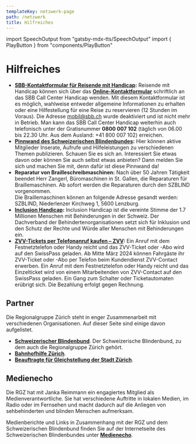 ```yaml
---
templateKey: netzwerk-page
path: /netzwerk
title: Hilfreiches
---
```

import SpeechOutput from "gatsby-mdx-tts/SpeechOutput"
import { PlayButton } from "components/PlayButton"

<SpeechOutput id="hilfreiches-page" customPlayButton={PlayButton}>

# Hilfreiches

* **[SBB-Kontaktformular für Reisende mit Handicap](https://www.sbb.ch/de/hilfe-und-kontakt/produkte-services/eingeschraenkte-mobilitaet/barrierefreies-reisen/handicap/formular-handicap.html):** Reisende mit Handicap können sich über das **[Online-Kontaktformular](https://www.sbb.ch/de/hilfe-und-kontakt/produkte-services/eingeschraenkte-mobilitaet/barrierefreies-reisen/handicap/formular-handicap.html)** schriftlich an das SBB Call Center Handicap wenden. Mit diesem Kontaktformular ist es möglich, wahlweise entweder allgemeine Informationen zu erhalten oder eine Hilfestellung für eine Reise zu reservieren (12 Stunden im Voraus). Die Adresse mobil@sbb.ch wurde deaktiviert und ist nicht mehr in Betrieb. 
  Man kann das SBB Call Center Handicap weiterhin auch telefonisch unter der Gratisnummer **0800 007 102** (täglich von 06.00 bis 22.30 Uhr. Aus dem Ausland: +41 800 007 102) erreichen.
* **[Pinnwand des Schweizerischen Blindenbundes](https://www.blind.ch/aktuelles/pinnwand.html):** Hier können aktive Mitglieder Inserate, Aufrufe und Hilfeleistungen zu verschiedenen Themen publizieren. Schauen Sie es sich an. Interessiert Sie etwas davon oder können Sie auch selbst etwas anbieten? Dann melden Sie sich und machen Sie mit, denn dafür ist diese Pinnwand da!
* **Reparatur von Brailleschreibmaschinen:**
  Nach über 50 Jahren Tätigkeit beendet Herr Zangerl, Büromaschinen in St. Gallen, die Reparaturen für Braillemaschinen. Ab sofort werden die Reparaturen durch den SZBLIND vorgenommen.\
  Die Braillemaschinen können an folgende Adresse gesandt werden: SZBLIND, Niederlenzer Kirchweg 1, 5600 Lenzburg.  
* **[Inclusion Handicap](https://www.inclusion-handicap.ch/):** Inclusion Handicap ist die vereinte Stimme der 1.7 Millionen Menschen mit Behinderungen in der Schweiz. Der Dachverband der Behindertenorganisationen setzt sich für Inklusion und den Schutz der Rechte und Würde aller Menschen mit Behinderungen ein.
* **[ZVV-Tickets per Telefonanruf kaufen – ZVV](https://www.zvv.ch/zvv/de/abos-und-tickets/verkauf-und-beratung/telefonischer-ticketverkauf.html/):** Ein Anruf mit dem Festnetztelefon oder Handy reicht und das ZVV-Ticket oder -Abo wird auf den SwissPass geladen. Ab Mitte März 2024 können Fahrgäste ihr ZVV-Ticket oder -Abo per Telefon beim Kundendienst ZVV-Contact erwerben. Ein Anruf mit dem Festnetztelefon oder Handy reicht und das Einzelticket wird von einem Mitarbeitenden von ZVV-Contact auf den SwissPass geladen. Ein Gang zum Schalter oder Ticketautomaten erübrigt sich. Die Bezahlung erfolgt gegen Rechnung.

## Partner

Die Regionalgruppe Zürich steht in enger Zusammenarbeit mit verschiedenen Organisationen. Auf dieser Seite sind einige davon aufgelistet.

* **[Schweizerischer Blindenbund](https://blind.ch/)**. Der Schweizerische Blindenbund, zu dem auch die Regionalgruppe Zürich gehört.
* **[Bahnhofhilfe Zürich](https://www.bahnhofhilfe.ch/de/Hauptbahnhof_Zuerich.php)**. 
* **[Beauftragte für Gleichstellung der Stadt Zürich](https://www.stadt-zuerich.ch/barrierefrei)**. 

## Medienecho

Die RGZ hat mit Janka Reimmann ein engagiertes Mitglied als Medienverantwortliche. Sie hat verschiedene Auftritte in lokalen Medien, im Radio oder im Fernsehen und macht dadurch auf die Anliegen von sehbehinderten und blinden Menschen aufmerksam.

Medienberichte und Links in Zusammenhang mit der RGZ und dem Schweizerischen Blindenbund finden Sie auf der Internetseite des Schweizerischen Blindenbundes unter **[Medienecho](https://blind.ch/medienecho.html)**.

</SpeechOutput>
